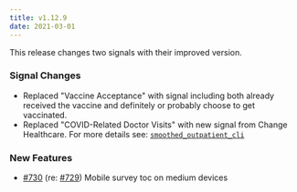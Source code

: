 ```yaml
---
title: v1.12.9
date: 2021-03-01
---
```


This release changes two signals with their improved version.

### Signal Changes

- Replaced "Vaccine Acceptance" with signal including both already received the vaccine and definitely or probably choose to get vaccinated.
- Replaced "COVID-Related Doctor Visits" with new signal from Change Healthcare. For more details see: [`smoothed_outpatient_cli`](https://cmu-delphi.github.io/delphi-epidata/api/covidcast-signals/chng.html)

### New Features

- [#730](https://github.com/cmu-delphi/www-covidcast/pull/730) (re: [#729](https://github.com/cmu-delphi/www-covidcast/issues/729)) Mobile survey toc on medium devices
